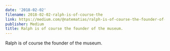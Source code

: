 ```yaml
---
date: '2018-02-02'
filename: 2018-02-02-ralph-is-of-course-the
link: https://medium.com/@natematias/ralph-is-of-course-the-founder-of-the-museum-82ddcfed91d?source=rss-61f90df70e11------2
publisher: Medium
title: Ralph is of course the founder of the museum.
---
```


Ralph is of course the founder of the museum.